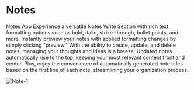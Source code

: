 # Notes
Notes App
Experience a versatile Notes Write Section with rich text formatting options such as bold, italic, strike-through, bullet points, and more. Instantly preview your notes with applied formatting changes by simply clicking "preview." With the ability to create, update, and delete notes, managing your thoughts and ideas is a breeze. Updated notes automatically rise to the top, keeping your most relevant content front and center. Plus, enjoy the convenience of automatically generated note titles based on the first line of each note, streamlining your organization process.





![Note-1](https://github.com/pranjalpatil2527/Notes/assets/134942353/3e9409ce-9800-416a-912c-6d233856964f)
